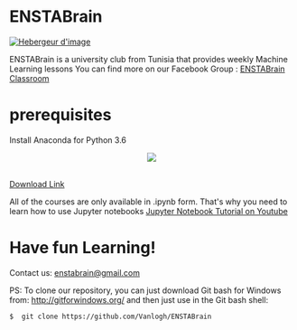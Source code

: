 # ENSTABrain
<a target="_blank" href="http://www.hostingpics.net" title="Hebergeur d'image"><img src="https://img15.hostingpics.net/pics/345300LogoEB.png" border="0" alt="Hebergeur d'image" /></a>

ENSTABrain is a university club from Tunisia that provides weekly Machine Learning lessons
You can find more on our Facebook Group : [ENSTABrain Classroom](https://www.facebook.com/groups/ENSTABrainClassroom/)
 # prerequisites
 Install Anaconda for Python 3.6

 <div align="center">
  <img src="http://know.continuum.io/rs/387-XNW-688/images/Anaconda_ForTrademark_HorizontalLarge_white.png"><br><br>
</div>

[Download Link](https://www.anaconda.com/download/)

All of the courses are only available in .ipynb form. That's why you need to learn how to use Jupyter notebooks
[Jupyter Notebook Tutorial on Youtube](https://www.youtube.com/watch?v=HW29067qVWk)

# Have fun Learning! 
Contact us: enstabrain@gmail.com

PS: To clone our repository, you can just download Git bash for Windows from:  http://gitforwindows.org/
and then just use in the Git bash shell: 
```shell
$  git clone https://github.com/Vanlogh/ENSTABrain
```
